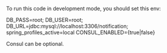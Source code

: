 To run this code in development mode, you should set this env:

DB_PASS=root;
DB_USER=root;
DB_URL=jdbc:mysql://localhost:3306/notification;
spring_profiles_active=local
CONSUL_ENABLED={true|false}

Consul can be optional.
